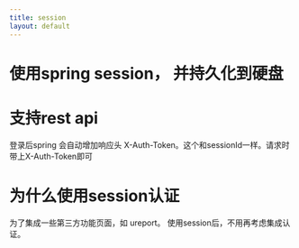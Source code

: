 ```yaml
---
title: session
layout: default
---
```


# 使用spring session， 并持久化到硬盘





# 支持rest api
登录后spring 会自动增加响应头 X-Auth-Token。这个和sessionId一样。请求时带上X-Auth-Token即可

# 为什么使用session认证
为了集成一些第三方功能页面，如 ureport。 使用session后，不用再考虑集成认证。

